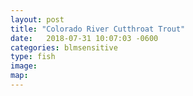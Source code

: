 ```yaml
---
layout: post
title: "Colorado River Cutthroat Trout"
date:   2018-07-31 10:07:03 -0600
categories: blmsensitive
type: fish
image:
map:
---
```

